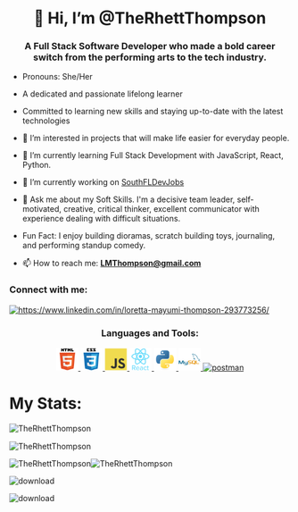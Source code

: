 <h1 align="center">👋 Hi, I’m @TheRhettThompson </h1>
<h3 align="center"> A Full Stack Software Developer who made a bold career switch from the performing arts to the tech industry.</h3>

- Pronouns: She/Her
- A dedicated and passionate lifelong learner 
- Committed to learning new skills and staying up-to-date with the latest technologies
- 👀 I’m interested in projects that will make life easier for everyday people.
- 🌱 I’m currently learning Full Stack Development with JavaScript, React, Python.
- 🌱 I’m currently working on [SouthFLDevJobs](https://github.com/TheRhettThompson/Group-1-Miami-PT43-FE)
- 💬 Ask me about my Soft Skills. I'm a decisive team leader, self-motivated, creative, critical thinker, excellent communicator with experience dealing with difficult situations.
- Fun Fact: I enjoy building dioramas, scratch building toys, journaling, and performing standup comedy. 
 
- 📫 How to reach me: **LMThompson@gmail.com**
<!-- - 💞️ I’m looking to collaborate on... -->
<!-- - ?? I'm looking for help with ... -->
<h3 align="left">Connect with me:</h3>
<p align="left">
 <a href="https://linkedin.com/in/https://www.linkedin.com/in/loretta-mayumi-thompson-293773256/" target="blank"><img align="center" src="https://raw.githubusercontent.com/rahuldkjain/github-profile-readme-generator/master/src/images/icons/Social/linked-in-alt.svg" alt="https://www.linkedin.com/in/loretta-mayumi-thompson-293773256/" height="30" width="40" /></a>
 

 


<h3 align="center">Languages and Tools:</h3>
<p align="center"> 
<a href="https://www.w3.org/html/" target="_blank" rel="noreferrer"> <img src="https://raw.githubusercontent.com/devicons/devicon/master/icons/html5/html5-original-wordmark.svg" alt="html5" width="40" height="40"/> </a> 
<a href="https://www.w3schools.com/css/" target="_blank" rel="noreferrer"> <img src="https://raw.githubusercontent.com/devicons/devicon/master/icons/css3/css3-original-wordmark.svg" alt="css3" width="40" height="40"/> </a> 
<a href="https://developer.mozilla.org/en-US/docs/Web/JavaScript" target="_blank" rel="noreferrer"> <img src="https://raw.githubusercontent.com/devicons/devicon/master/icons/javascript/javascript-original.svg" alt="javascript" width="40" height="40"/> </a> 
<a href="https://reactjs.org/" target="_blank" rel="noreferrer"> <img src="https://raw.githubusercontent.com/devicons/devicon/master/icons/react/react-original-wordmark.svg" alt="react" width="40" height="40"/> </a> 
<a href="https://www.python.org" target="_blank" rel="noreferrer"> <img src="https://raw.githubusercontent.com/devicons/devicon/master/icons/python/python-original.svg" alt="python" width="40" height="40"/> </a> 
<a href="https://www.mysql.com/" target="_blank" rel="noreferrer"> <img src="https://raw.githubusercontent.com/devicons/devicon/master/icons/mysql/mysql-original-wordmark.svg" alt="mysql" width="40" height="40"/> </a> 
<a href="https://postman.com" target="_blank" rel="noreferrer"> <img src="https://www.vectorlogo.zone/logos/getpostman/getpostman-icon.svg" alt="postman" width="40" height="40"/></a> 
</p>



# My Stats:
<p>&nbsp;<img align="left" src="https://github-readme-stats.vercel.app/api?username=TheRhettThompson&show_icons=true&locale=en&theme=tokyonight" alt="TheRhettThompson" /></p>
<p><img align="center" src="https://github-readme-stats.vercel.app/api/top-langs?username=TheRhettThompson&theme=tokyonight&show_icons=true&locale=en&layout=compact" alt="TheRhettThompson" /></p> 
<p><img align="left" src="https://github-readme-streak-stats.herokuapp.com/?user=TheRhettThompson&theme=tokyonight" alt="TheRhettThompson" /></p>

<p align="left"> <img src="https://komarev.com/ghpvc/?username=TheRhettThompson&label=Profile%20views&color=0e75b6&style=flat" alt="TheRhettThompson" /> </p>




 
 
 
 

<!--  
 <ahref="https://www.linkedin.com/in/loretta-mayumi-thompson-293773256/" target="blank><img align="center" src
 








<!---
TheRhettThompson/TheRhettThompson is a ✨ special ✨ repository because its `README.md` (this file) appears on your GitHub profile.
You can click the Preview link to take a look at your changes.
--->

<!--THIS IS THE SITTING IMAGE LEGS CROSSED https://blush.design/api/download?shareUri=58-xtCn8H7VTT6ih&c=Skin_0%7Eae5d29&w=800&h=800&fm=png  -->

<!--THIS IS THE SITTING IMAGE SITTING ON FLOOR https://blush.design/api/download?shareUri=AszM7ljBT-K_m2Hr&c=Skin_0%7Eae5d29&w=800&h=800&fm=png  -->

<!--THIS IS THE STANDING IMAGE https://blush.design/api/download?shareUri=jxQO6UmubBH19Jdo&c=Skin_0%7Ed08b5b&w=800&h=800&fm=png  -->
![download](https://user-images.githubusercontent.com/112714412/221374692-391e6c21-8a9f-4efa-96f3-2237b7e217dd.png)

<!--ME CODING WHEN THE CODE IS DYNAMITE WORKING AS IT SUPPOSED TO! CEZAR BERJE SITTING  https://blush.design/api/download?shareUri=nG--IoCR8z8O3lws&c=Hair_0%7E150656_Rainbow_0%7E008bf7_Skin_0%7Ed46b55&bg=bd3b68&w=800&h=800&fm=png  -->

<!-- THE FACE I HAVE WHEN THE CODE IS SUPPOSED TO WORK, THEN DOESN'T https://blush.design/api/download?shareUri=AszM7ljBT-K_m2Hr&c=Skin_0%7Eae5d29&w=800&h=800&fm=png  -->

![download](https://user-images.githubusercontent.com/112714412/221374752-45568383-451a-45b1-ab2e-33569c29fe45.jpg)
